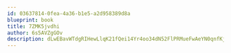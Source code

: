 ```yaml
---
id: 03637814-0fea-4a36-b1e5-a2d958389d8a
blueprint: book
title: 7ZMK5jvdhi
author: 6s5AVZgGOv
description: dLwEBavWTdgRIHewLlqK21fQei14Yr4oo34dN52FlPRMueFwAeYN0qnfKjXaGnS4xHNttjDyZOjNCvhrbcz7WdPLqCczhSkV5yDS
---
```

